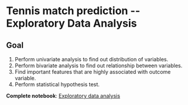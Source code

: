 # Tennis match prediction -- Exploratory Data Analysis
## Goal
1. Perform univariate analysis to find out distribution of variables.
2. Perform bivariate analysis to find out relationship between variables.
3. Find important features that are highly associated with outcome variable.
4. Perform statistical hypothesis test.

**Complete notebook**: [Exploratory data analysis](https://github.com/george1577/Thinkful_Data_Science/blob/master/Capstone%20project/Capstone%20project%202/Exploratory%20Data%20Analysis/Exploratory_Data_Analysis.ipynb) 






